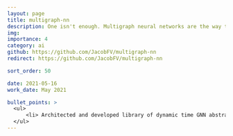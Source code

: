 ```yaml
---
layout: page
title: multigraph-nn
description: One isn't enough. Multigraph neural networks are the way to go!
img:
importance: 4
category: ai
github: https://github.com/JacobFV/multigraph-nn
redirect: https://github.com/JacobFV/multigraph-nn

sort_order: 50

date: 2021-05-16
work_date: May 2021

bullet_points: >
  <ul>
      <li> Architected and developed library of dynamic time GNN abstractions on top of tensorflow and keras </li>
  </ul>
---
```

